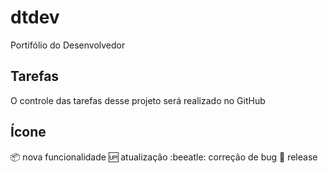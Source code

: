# dtdev

Portifólio do Desenvolvedor

## Tarefas

O controle das tarefas desse projeto será realizado no GitHub

## Ícone

:package: nova funcionalidade
:up: atualização
:beeatle: correção de bug
:checkered_flag: release